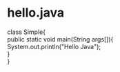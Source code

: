 # hello.java
class Simple{  
        public static void main(String args[]){  
         System.out.println("Hello Java");  
        }  
    }  
